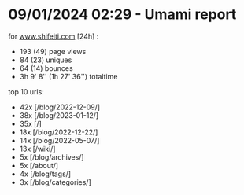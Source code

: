 # 09/01/2024 02:29 - Umami report
for www.shifeiti.com [24h] :

 - 193 (49) page views
 - 84 (23) uniques
 - 64 (14) bounces
 - 3h 9' 8'' (1h 27' 36'') totaltime


top 10 urls:
 - 42x [/blog/2022-12-09/]
 - 38x [/blog/2023-01-12/]
 - 35x [/]
 - 18x [/blog/2022-12-22/]
 - 14x [/blog/2022-05-07/]
 - 13x [/wiki/]
 - 5x [/blog/archives/]
 - 5x [/about/]
 - 4x [/blog/tags/]
 - 3x [/blog/categories/]


